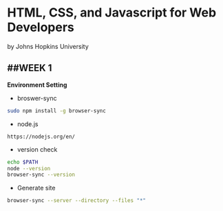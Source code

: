 # HTML, CSS, and Javascript for Web Developers

by Johns Hopkins University

##WEEK 1
---
**Environment Setting**
- broswer-sync
```bash
sudo npm install -g browser-sync
```
- node.js
```
https://nodejs.org/en/
```
- version check 
``` bash
echo $PATH
node --version
browser-sync --version
```
- Generate site
```bash
browser-sync --server --directory --files "*"

```